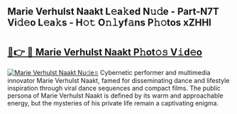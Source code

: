 ## Marie Verhulst Naakt L𝚎a𝚔ed N𝚞𝚍e - Part-N7T Vi𝚍𝚎o L𝚎a𝚔s - H𝚘𝚝 O𝚗𝚕yf𝚊ns P𝚑𝚘tos xZHHl

# <h2><a href="http://kfb69ci.oniu.top/?m=Marie+Verhulst+Naakt">🔗👉 🔴 Marie Verhulst Naakt P𝚑ot𝚘𝚜 V𝚒d𝚎o</a></h2>

[![Marie Verhulst Naakt Nu𝚍e𝚜](https://i.imgur.com/0qMVB7G.gif)](http://kfb69ci.oniu.top/?m=Marie+Verhulst+Naakt)
Cybernetic performer and multimedia innovator Marie Verhulst Naakt, famed for disseminating dance and lifestyle inspiration through viral dance sequences and compact films. The public persona of Marie Verhulst Naakt is defined by its warm and approachable energy, but the mysteries of his private life remain a captivating enigma.  
